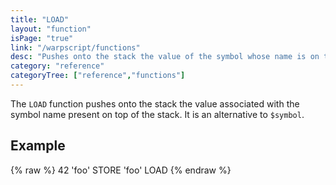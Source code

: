 ```yaml
---
title: "LOAD"
layout: "function"
isPage: "true"
link: "/warpscript/functions"
desc: "Pushes onto the stack the value of the symbol whose name is on the stack."
category: "reference"
categoryTree: ["reference","functions"]
---
```

 

The `LOAD` function pushes onto the stack the value associated with the symbol name present on top of the stack. It is an alternative to `$symbol`.

## Example ##

{% raw %}
<warp10-warpscript-widget backend="{{backend}}"  exec-endpoint="{{execEndpoint}}">42 'foo' STORE
'foo' LOAD
</warp10-warpscript-widget>
{% endraw %}    

